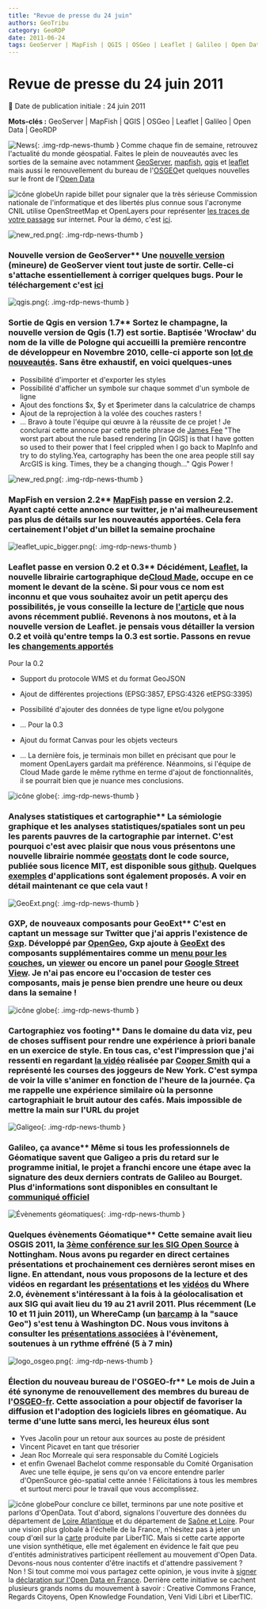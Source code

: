 ```yaml
---
title: "Revue de presse du 24 juin"
authors: GeoTribu
category: GeoRDP
date: 2011-06-24
tags: GeoServer | MapFish | QGIS | OSGeo | Leaflet | Galileo | Open Data | GeoRDP
---
```


# Revue de presse du 24 juin 2011

:calendar: Date de publication initiale : 24 juin 2011

**Mots-clés :** GeoServer | MapFish | QGIS | OSGeo | Leaflet | Galileo | Open Data | GeoRDP

![News](https://cdn.geotribu.fr/img/internal/icons-rdp-news/news.png "Icône news générique"){: .img-rdp-news-thumb }
 Comme chaque fin de semaine, retrouvez l'actualité du monde géospatial. Faites le plein de nouveautés avec les sorties de la semaine avec notamment [GeoServer](#geoserver), [mapfish](#mapfish), [qgis](#qgis) et [leaflet](#leaflet) mais aussi le renouvellement du bureau de l'[OSGEO](#osgeo)et quelques nouvelles sur le front de l'[Open Data](#opendata)

 ![icône globe](https://cdn.geotribu.fr/img/internal/icons-rdp-news/world.png)Un rapide billet pour signaler que la très sérieuse Commission nationale de l'informatique et des libertés plus connue sous l'acronyme CNIL utilise OpenStreetMap et OpenLayers pour représenter [les traces de votre passage](http://www.cnil.fr/la-cnil/actu-cnil/article/article/surfer-sur-internet-ca-laisse-des-traces-faites-en-lexperience/?tx_ttnews%5BbackPid%5D=2&cHash=b3696226fd) sur internet. Pour la démo, c'est [ici](http://www.cnil.fr/vos-libertes/vos-traces/).

 ![new_red.png](http://www.geotribu.net/sites/default/files/Tuto/img/Blog/new_red.png){: .img-rdp-news-thumb }

### Nouvelle version de GeoServer** Une [nouvelle version](http://permalink.gmane.org/gmane.comp.gis.geoserver.user/28347) (mineure) de GeoServer vient tout juste de sortir. Celle-ci s'attache essentiellement à corriger quelques bugs. Pour le téléchargement c'est [ici](http://sourceforge.net/projects/geoserver/files/GeoServer/)

 ![qgis.png](https://cdn.geotribu.fr/img/logos-icones/logiciels_librairies/qgis.png){: .img-rdp-news-thumb }

### Sortie de Qgis en version 1.7** Sortez le champagne, la nouvelle version de Qgis (1.7) est sortie. Baptisée 'Wrocław' du nom de la ville de Pologne qui accueilli la première rencontre de développeur en Novembre 2010, celle-ci apporte son [lot de nouveautés](http://qgis.org/component/content/article/127-qgis-1-7-release.html). Sans être exhaustif, en voici quelques-unes

* Possibilité d'importer et d'exporter les styles
* Possibilité d'afficher un symbole sur chaque sommet d'un symbole de ligne
* Ajout des fonctions $x, $y et $perimeter dans la calculatrice de champs
* Ajout de la reprojection à la volée des couches rasters !
* ...
  Bravo à toute l'équipe qui œuvre à la réussite de ce projet ! Je conclurai cette annonce par cette petite phrase de [James Fee](http://www.spatiallyadjusted.com/2011/06/06/is-qgis-a-drop-in-replacement-for-arcview/) "The worst part about the rule based rendering [in QGIS] is that I have gotten so used to their power that I feel crippled when I go back to MapInfo and try to do styling.Yea, cartography has been the one area people still say ArcGIS is king. Times, they be a changing though…" Qgis Power !

 ![new_red.png](http://www.geotribu.net/sites/default/files/Tuto/img/Blog/new_red.png){: .img-rdp-news-thumb }

### MapFish en version 2.2** [MapFish](http://pypi.python.org/pypi/mapfish/2.2) passe en version 2.2. Ayant capté cette annonce sur twitter, je n'ai malheureusement pas plus de détails sur les nouveautés apportées. Cela fera certainement l'objet d'un billet la semaine prochaine

 ![leaflet_upic_bigger.png](https://cdn.geotribu.fr/img/logos-icones/logiciels_librairies/leaflet.png){: .img-rdp-news-thumb }

### Leaflet passe en version 0.2 et 0.3** Décidément, [Leaflet](http://leaflet.cloudmade.com/), la nouvelle librairie cartographique de[Cloud Made](http://cloudmade.com/), occupe en ce moment le devant de la scène. Si pour vous ce nom est inconnu et que vous souhaitez avoir un petit aperçu des possibilités, je vous conseille la lecture de [l'article](http://www.geotribu.net/?q=node/423) que nous avons récemment publié. Revenons à nos moutons, et à la nouvelle version de Leaflet. je pensais vous détailler la version 0.2 et voilà qu'entre temps la 0.3 est sortie. Passons en revue les [changements apportés](https://github.com/CloudMade/Leaflet/blob/master/CHANGELOG.md)

 Pour la 0.2

* Support du protocole WMS et du format GeoJSON
* Ajout de différentes projections (EPSG:3857, EPSG:4326 etEPSG:3395)
* Possibilité d'ajouter des données de type ligne et/ou polygone
* ...
  Pour la 0.3

* Ajout du format Canvas pour les objets vecteurs
* ...
  La dernière fois, je terminais mon billet en précisant que pour le moment OpenLayers gardait ma préférence. Néanmoins, si l'équipe de Cloud Made garde le même rythme en terme d'ajout de fonctionnalités, il se pourrait bien que je nuance mes conclusions.

 ![icône globe](https://cdn.geotribu.fr/img/internal/icons-rdp-news/world.png){: .img-rdp-news-thumb }

### Analyses statistiques et cartographie** La sémiologie graphique et les analyses statistiques/spatiales sont un peu les parents pauvres de la cartographie par internet. C'est pourquoi c'est avec plaisir que nous vous présentons une nouvelle librairie nommée [geostats](http://gis.stackexchange.com/questions/11106/tiny-js-discretization-library-for-choropleth-representation) dont le code source, publiée sous licence MIT, est disponible sous [github](https://github.com/simogeo/geostats). Quelques [exemples](http://www.empreinte-urbaine.eu/mapping/geostats/) d'applications sont également proposés. A voir en détail maintenant ce que cela vaut !

 ![GeoExt.png](https://cdn.geotribu.fr/img/logos-icones/logiciels_librairies/geoext.png){: .img-rdp-news-thumb }

### GXP, de nouveaux composants pour GeoExt** C'est en captant un message sur Twitter que j'ai appris l'existence de [Gxp](https://github.com/opengeo/gxp). Développé par [OpenGeo](http://opengeo.org/), Gxp ajoute à [GeoExt](http://www.geoext.org/) des composants supplémentaires comme un [menu pour les couches](http://opengeo.github.com/gxp/lib/menu/LayerMenu.html), un [viewer](http://opengeo.github.com/gxp/lib/widgets/Viewer.html) ou encore un panel pour [Google Street View](http://opengeo.github.com/gxp/lib/widgets/GoogleStreetViewPanel.html). Je n'ai pas encore eu l'occasion de tester ces composants, mais je pense bien prendre une heure ou deux dans la semaine !

 ![icône globe](https://cdn.geotribu.fr/img/internal/icons-rdp-news/world.png){: .img-rdp-news-thumb }

### Cartographiez vos footing** Dans le domaine du data viz, peu de choses suffisent pour rendre une expérience à priori banale en un exercice de style. En tous cas, c'est l'impression que j'ai ressenti en regardant [la vidéo](http://datablog.owni.fr/2011/06/20/new-york-en-courant/) réalisée par [Cooper Smith](http://cargocollective.com/coopersmith) qui a représenté les courses des joggeurs de New York. C'est sympa de voir la ville s'animer en fonction de l'heure de la journée. Ça me rappelle une expérience similaire où la personne cartographiait le bruit autour des cafés. Mais impossible de mettre la main sur l'URL du projet

 ![Galigeo](http://geotribu.net/sites/default/files/Tuto/img/Blog/galileo_logo.png){: .img-rdp-news-thumb }

### Galileo, ça avance** Même si tous les professionnels de Géomatique savent que Galigeo a pris du retard sur le programme initial, le projet a franchi encore une étape avec la signature des deux derniers contrats de Galileo au Bourget. Plus d'informations sont disponibles en consultant le [communiqué officiel](http://www.esa.int/esaCP/SEMMCA037PG_France_0.html)

 ![Évènements géomatiques](https://cdn.geotribu.fr/img/internal/icons-rdp-news/world.png){: .img-rdp-news-thumb }

### Quelques évènements Géomatique** Cette semaine avait lieu OSGIS 2011, la [3ème conférence sur les SIG Open Source](http://cgs.nottingham.ac.uk/~osgis11/os_home.html) à Nottingham. Nous avons pu regarder en direct certaines présentations et prochainement ces dernières seront mises en ligne. En attendant, nous vous proposons de la lecture et des vidéos en regardant les [présentations](http://where2conf.com/where2011/public/schedule/proceedings) et les [vidéos](http://blip.tv/oreilly-where-20-conference) du Where 2.0, évènement s'intéressant à la fois à la géolocalisation et aux SIG qui avait lieu du 19 au 21 avril 2011. Plus récemment (Le 10 et 11 juin 2011), un WhereCamp (un [barcamp](https://fr.wikipedia.org/wiki/BarCamp) à la "sauce Geo") s'est tenu à Washington DC. Nous vous invitons à consulter les [présentations associées](http://www.wherecampdc.org/2011/04/friday-ignite-spatial/) à l'évènement, soutenues à un rythme effréné (5 à 7 min)

 ![logo_osgeo.png](http://geotribu.net/sites/default/files/Tuto/img/Blog/divers/logo_osgeo.png){: .img-rdp-news-thumb }

### Élection du nouveau bureau de l'OSGEO-fr** Le mois de Juin a été synonyme de renouvellement des membres du bureau de l'[OSGEO-fr](http://osgeo.asso.fr/). Cette association a pour objectif de favoriser la diffusion et l'adoption des logiciels libres en géomatique. Au terme d'une lutte sans merci, les heureux élus sont

* Yves Jacolin pour un retour aux sources au poste de président
* Vincent Picavet en tant que trésorier
* Jean Roc Morreale qui sera responsable du Comité Logiciels
* et enfin Gwenael Bachelot comme responsable du Comité Organisation
  Avec une telle équipe, je sens qu'on va encore entendre parler d'OpenSource géo-spatial cette année ! Félicitations à tous les membres et surtout merci pour le travail que vous accomplissez.

 ![icône globe](https://cdn.geotribu.fr/img/internal/icons-rdp-news/world.png)Pour conclure ce billet, terminons par une note positive et parlons d'OpenData. Tout d'abord, signalons l'ouverture des données du département de [Loire Atlantique](http://www.loire-atlantique.fr/jcms/cg_143631/ouverture-des-donnees-publiques-numeriques) et du département de [Saône et Loire](http://www.epsiplatform.eu/news/news/saone_et_loire_goes_open_data). Pour une vision plus globale à l'échelle de la France, n'hésitez pas à jeter un coup d'œil sur la [carte](http://www.flickr.com/photos/46243777@N07/5845821260/) produite par LiberTIC. Mais si cette carte apporte une vision synthétique, elle met également en évidence le fait que peu d'entités administratives participent réellement au mouvement d'Open Data. Devons-nous nous contenter d'être inactifs et d'attendre passivement ? Non ! Si tout comme moi vous partagez cette opinion, je vous invite à [signer](http://www.donneeslibres.info/signez) la [déclaration sur l'Open Data en France](http://www.donneeslibres.info/). Derrière cette initiative se cachent plusieurs grands noms du mouvement à savoir : Creative Commons France, Regards Citoyens, Open Knowledge Foundation, Veni Vidi Libri et LiberTIC.
